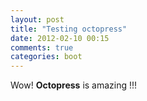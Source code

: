 ```yaml
---
layout: post
title: "Testing octopress"
date: 2012-02-10 00:15
comments: true
categories: boot
---
```


Wow! **Octopress** is amazing !!!